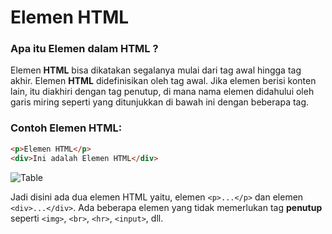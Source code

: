 # Elemen HTML
### Apa itu Elemen dalam HTML ?
Elemen __HTML__  bisa dikatakan segalanya mulai dari tag awal hingga tag akhir. Elemen __HTML__ didefinisikan oleh tag awal. Jika elemen berisi konten lain, itu diakhiri dengan tag penutup, di mana nama elemen didahului oleh garis miring seperti yang ditunjukkan di bawah ini dengan beberapa tag.


### Contoh Elemen HTML:
```html
<p>Elemen HTML</p>
<div>Ini adalah Elemen HTML</div>
```

![Table](https://raw.githubusercontent.com/elvirafimansyah/test-markdown/main/img/table.png?token=AS67EIXZOU3Q5BSH6TLLETDBKXCEE)

Jadi disini ada dua elemen HTML yaitu, elemen `<p>...</p>` dan elemen `<div>...</div>`. Ada beberapa elemen yang tidak memerlukan tag __penutup__ seperti `<img>`, `<br>`, `<hr>`, `<input>`, dll.
